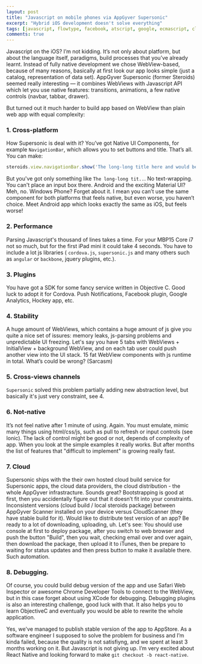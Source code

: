 ```yaml
---
layout: post
title: "Javascript on mobile phones via AppGyver Supersonic"
excerpt: "Hybrid iOS development doesn't solve everything"
tags: [javascript, flowtype, facebook, atscript, google, ecmascript, clojure, clojurescript, typescript]
comments: true
---
```

Javascript on the iOS? I’m not kidding. It’s not only about platform, but about the language itself, paradigms, build processes that you’ve already learnt. Instead of fully native development we chose WebView-based, because of many reasons, basically at first look our app looks simple (just a catalog, representation of data set). AppGyver Supersonic (former Steroids) seemed really interesting — it combines WebViews with Javascript API which let you use native features: transitions, animations, a few native controls (navbar, tabbar, drawer).

But turned out it much harder to build app based on WebView than plain web app with equal complexity:

### 1. Cross-platform

How Supersonic is deal with it? You’ve got Native UI Components, for example `NavigationBar`, which allows you to set buttons and title. That’s all. You can make:

```javascript
steroids.view.navigationBar.show('The long-long title here and would be nice to split it into 2 lines')
```
But you've got only something like `The long-long tit..`. No text-wrapping. You can't place an input box there.
Android and the exciting Material UI? Meh, no. Windows Phone? Forget about it. I mean you can’t use the same component for both platforms that feels native, but even worse, you haven’t choice. Meet Android app which looks exactly the same as iOS, but feels worse!

### 2. Performance

Parsing Javascript's thousand of lines takes a time. For your MBP15 Core i7 not so much, but for the first iPad mini it could take 4 seconds. You have to include a lot js libraries ( `cordova.js`, `supersonic.js` and many others such as `angular` or `backbone`, jquery plugins, etc.).

### 3. Plugins

You have got a SDK for some fancy service written in Objective C. Good luck to adopt it for Cordova. Push Notifications, Facebook plugin, Google Analytics, Hockey app, etc.

### 4. Stability

A huge amount of WebViews, which contains a huge amount of js give you quite a nice set of issures: memory leaks, js-parsing problems and unpredictable UI freezing. Let's say you have 5 tabs with WebViews + InitialView + background WebView, and on each tab user could push another view into the UI stack. 15 fat WebView components with js runtime in total. What’s could be wrong? (Sarcasm)

### 5. Cross-views channels

`Supersonic` solved this problem partially adding new abstraction level, but basically it's just very constraint, see 4.

### 6. Not-native

It’s not feel native after 1 minute of using. Again. You must emulate, mimic many things using html/css/js, such as pull to refresh or input controls (see Ionic). The lack of control might be good or not, depends of complexity of app. When you look at the simple examples it really works. But after months the list of features that "difficult to implement" is growing really fast.

### 7. Cloud

Supersonic ships with the their own hosted cloud build service for Supersonic apps, the cloud data providers, the cloud distribution - the whole AppGyver infrastracture. Sounds great? Bootstrapping is good at first, then you accidentally figure out that it doesn’t fit into your constraints. Inconsistent versions (cloud build / local steroids package) between AppGyver Scanner installed on your device versus CloudScanner (they have stable build for it). Would like to distribute test version of an app? Be ready to a lot of downloading, uploading, uh. Let's see: You should use console at first to deploy package, after you switch to web browser and push the button "Build", then you wait, checking email over and over again, then download the package, then upload it to iTunes, then be prepare to waiting for status updates and then press button to make it available there. Such automation.

### 8. Debugging.

Of course, you could build debug version of the app and use Safari Web Inspector or awesome Chrome Developer Tools to connect to the WebView, but in this case forget about using XCode for debugging. Debugging plugins is also an interesting challenge, good luck with that. It also helps you to learn ObjectiveC and eventually you would be able to rewrite the whole application.


Yes, we've managed to publish stable version of the app to AppStore. As a software engineer I supposed to solve the problem for business and I’m kinda failed, because the quality is not satisfiyng, and we spent at least 3 months working on it. But Javascript is not giving up. I’m very excited about React Native and looking forward to make `git checkout -b react-native`.

